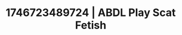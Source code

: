 ---
categories:
- Natural curves
- AI-generated
- Artistic nudes
- Erotic tension build
- Slow strip tease
- ASMR
- Erotic slow burn
- Cosplay
image: /assets/images/1746723489724.jpg
layout: post
seo:
  description: Featured content with artistic ABDL Play, Scat Fetish. HD images available.
  keywords: ABDL Play, Scat Fetish
  og_image: /assets/images/1746723489724.jpg
  schema_type: VisualArtwork
tags:
- '#1746723489724'
- Scat Fetish
- ABDL Play
title: 1746723489724 | ABDL Play Scat Fetish
---